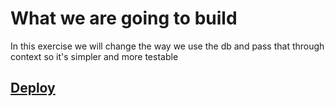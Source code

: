 # What we are going to build

In this exercise we will change the way we use the db and pass that through context so it's simpler and more testable

## [Deploy](https://graphql-workshop-3.now.sh)
